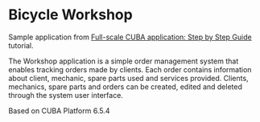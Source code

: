 # Bicycle Workshop

Sample application from [Full-scale CUBA application: Step by Step Guide](https://github.com/aleksey-stukalov/workshop) tutorial.

The Workshop application is a simple order management system that enables tracking orders made by clients. Each order contains information about client, mechanic, spare parts used and services provided. Clients, mechanics, spare parts and orders can be created, edited and deleted through the system user interface.

Based on CUBA Platform 6.5.4
